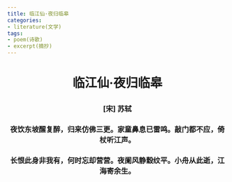 ```yaml
---
title: 临江仙·夜归临皋
categories:
- literature(文学)
tags:
- poem(诗歌)
- excerpt(摘抄)
---
```


<h1><p style="text-align: center;">临江仙·夜归临皋</p></h1>

<h3><p style="text-align: center;">[宋] 苏轼</p></h3>

<h3><p style="text-align: center;">夜饮东坡醒复醉，归来仿佛三更。家童鼻息已雷鸣。敲门都不应，倚杖听江声。</p></h3>

<h3><p style="text-align: center;">长恨此身非我有，何时忘却营营。夜阑风静縠纹平。小舟从此逝，江海寄余生。</p></h3>
